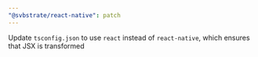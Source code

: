 ```yaml
---
"@svbstrate/react-native": patch
---
```


Update `tsconfig.json` to use `react` instead of `react-native`, which ensures that JSX is transformed
